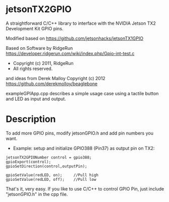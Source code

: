 # jetsonTX2GPIO
A straightforward C/C++ library to interface with the NVIDIA Jetson TX2 Development Kit GPIO pins.

Modified based on https://github.com/jetsonhacks/jetsonTX1GPIO


Based on Software by RidgeRun
https://developer.ridgerun.com/wiki/index.php/Gpio-int-test.c
 * Copyright (c) 2011, RidgeRun
 * All rights reserved.

and ideas from Derek Malloy Copyright (c) 2012
https://github.com/derekmolloy/beaglebone

exampleGPIApp.cpp describes a simple usage case using a tactile button and LED as input and output.


# Description
To add more GPIO pins, modify jetsonGPIO.h and add pin numbers you want.

* Example: 
setup and initialize GPIO388 (Pin37) as output pin on TX2:
```
jetsonTX2GPIONumber control = gpio388; 
gpioExport(control);
gpioSetDirection(control,outputPin);

gpioSetValue(redLED, on);     //Pull high
gpioSetValue(redLED, off);    //Pull low
```

That's it, very easy. If you like to use C/C++ to control GPIO Pin, just include "jetsonGPIO.h" in the cpp file.

